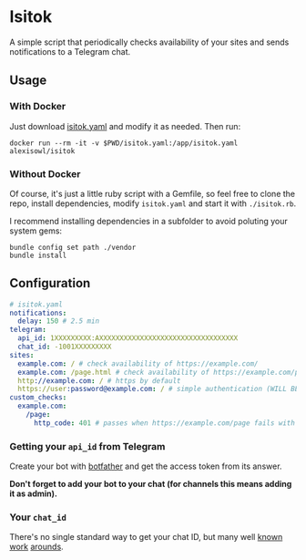 # Isitok
A simple script that periodically checks availability of your sites and
sends notifications to a Telegram chat.

## Usage
### With Docker
Just download [isitok.yaml](isitok.yaml?raw=1) and modify it as needed. Then run:

```shell
docker run --rm -it -v $PWD/isitok.yaml:/app/isitok.yaml alexisowl/isitok
```

### Without Docker
Of course, it's just a little ruby script with a Gemfile, so feel free to clone the repo,
install dependencies, modify `isitok.yaml` and start it with `./isitok.rb`.

I recommend installing dependencies in a subfolder to avoid poluting your system gems:

```shell
bundle config set path ./vendor
bundle install
```

## Configuration
```yaml
# isitok.yaml
notifications:
  delay: 150 # 2.5 min
telegram:
  api_id: 1XXXXXXXXX:AXXXXXXXXXXXXXXXXXXXXXXXXXXXXXXXXXX
  chat_id: -1001XXXXXXXXX
sites:
  example.com: / # check availability of https://example.com/
  example.com: /page.html # check availability of https://example.com/page.html
  http://example.com: / # https by default
  https://user:password@example.com: / # simple authentication (WILL BE VISIBLE IN NOTIFICATIONS!)
custom_checks:
  example.com:
    /page:
      http_code: 401 # passes when https://example.com/page fails with HTTP 401 (authentication error)
```

### Getting your `api_id` from Telegram

Create your bot with [botfather](https://t.me/botfather) and get the access token from its answer.

**Don't forget to add your bot to your chat (for channels this means adding it as admin).**

### Your `chat_id`

There's no single standard way to get your chat ID, but many well [known](https://gist.github.com/mraaroncruz/e76d19f7d61d59419002db54030ebe35)
[work](https://stackoverflow.com/a/32572159/786948) [arounds](https://stackoverflow.com/a/46247058/786948).
